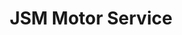 ---
title: "JSM Motor Service"
url: /panama-city/jsm-motor-service/
shop: reparación de automóviles
---